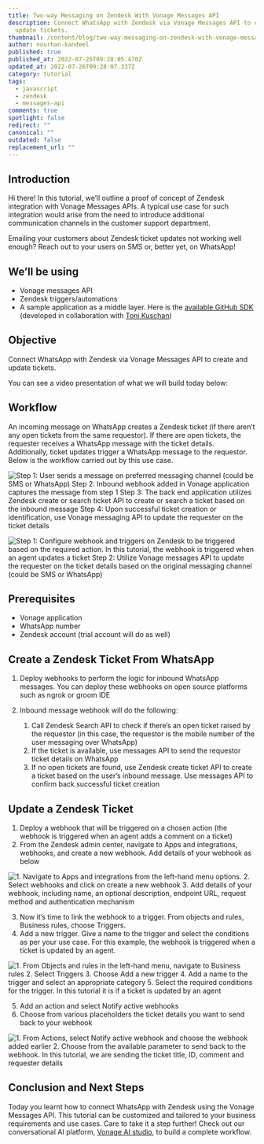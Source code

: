 ```yaml
---
title: Two-way Messaging on Zendesk With Vonage Messages API
description: Connect WhatsApp with Zendesk via Vonage Messages API to create and
  update tickets.
thumbnail: /content/blog/two-way-messaging-on-zendesk-with-vonage-messages-api/zendesk_messengerapi.png
author: nourhan-kandeel
published: true
published_at: 2022-07-26T09:28:05.470Z
updated_at: 2022-07-26T09:28:07.337Z
category: tutorial
tags:
  - javascript
  - zendesk
  - messages-api
comments: true
spotlight: false
redirect: ""
canonical: ""
outdated: false
replacement_url: ""
---
```

## Introduction

Hi there! In this tutorial, we’ll outline a proof of concept of Zendesk integration with Vonage Messages APIs. A typical use case for such integration would arise from the need to introduce additional communication channels in the customer support department. 

Emailing your customers about Zendesk ticket updates not working well enough? Reach out to your users on SMS or, better yet, on WhatsApp!

## We’ll be using

* Vonage messages API 
* Zendesk triggers/automations
* A sample application as a middle layer. Here is the [available GitHub SDK](https://github.com/Vonage-Community/tutorial-messagesAPI-nodejs-vonageZendesk) (developed in collaboration with [Toni Kuschan](https://www.linkedin.com/in/kuschan))

## Objective

Connect WhatsApp with Zendesk via Vonage Messages API to create and update tickets.

You can see a video presentation of what we will build today below:

<youtube id="xjPKXIZuaMI"></youtube>

## Workflow 

An incoming message on WhatsApp creates a Zendesk ticket (if there aren’t any open tickets from the same requestor). If there are open tickets, the requester receives a WhatsApp message with the ticket details. Additionally, ticket updates trigger a WhatsApp message to the requestor. Below is the workflow carried out by this use case.

![Step 1: User sends a message on preferred messaging channel (could be SMS or WhatsApp) Step 2: Inbound webhook added in Vonage application captures the message from step 1 Step 3: The back end application utilizes Zendesk create  or search ticket API to create or search a ticket based on the inbound message Step 4: Upon successful ticket creation or identification, use Vonage messaging API to update the requester on the ticket details](/content/blog/two-way-messaging-on-zendesk-with-vonage-messages-api/vonage-and-zendesk_createticket.jpg "Zendesk and Vonage high level architecture to create tickets")

![Step 1: Configure webhook and triggers on Zendesk to be triggered based on the required action. In this tutorial, the webhook is triggered when an agent updates a ticket Step 2: Utilize Vonage messages API to update the requester on the ticket details based on the original messaging channel (could be SMS or WhatsApp)](/content/blog/two-way-messaging-on-zendesk-with-vonage-messages-api/vonage-and-zendesk_updateticket.jpg "Zendesk and Vonage high level architecture to update ticket")

## Prerequisites

* Vonage application
* WhatsApp number
* Zendesk account (trial account will do as well)

## Create a Zendesk Ticket From WhatsApp

1. Deploy webhooks to perform the logic for inbound WhatsApp messages. You can deploy these webhooks on open source platforms such as ngrok or groom IDE
2. Inbound message webhook will do the following:

   1. Call Zendesk Search API to check if there’s an open ticket raised by the requestor (in this case, the requestor is the mobile number of the user messaging over WhatsApp)
   2. If the ticket is available, use messages API to send the requestor ticket details on WhatsApp
   3. If no open tickets are found, use Zendesk create ticket API to create a ticket based on the user’s inbound message. Use messages API to confirm back successful ticket creation

## Update a Zendesk Ticket

1. Deploy a webhook that will be triggered on a chosen action (the webhook is triggered when an agent adds a comment on a ticket)
2. From the Zendesk admin center, navigate to Apps and integrations, webhooks, and create a new webhook. Add details of your webhook as below

![1. Navigate to Apps and integrations from the left-hand menu options. 2. Select webhooks and click on create a new webhook 3. Add details of your webhook, including name, an optional description, endpoint URL, request method and  authentication mechanism](/content/blog/two-way-messaging-on-zendesk-with-vonage-messages-api/create-webhook.png "Create a new webhook")

3. Now it’s time to link the webhook to a trigger. From objects and rules, Business rules, choose Triggers.
4. Add a new trigger. Give a name to the trigger and select the conditions as per your use case. For this example, the webhook is triggered when a ticket is updated by an agent.

![1. From Objects and rules in the left-hand menu, navigate to Business rules 2. Select Triggers 3. Choose Add a new trigger 4. Add a name to the trigger and select an appropriate category 5. Select the required conditions for the trigger. In this tutorial it is if a ticket is updated by an agent](/content/blog/two-way-messaging-on-zendesk-with-vonage-messages-api/create-trigger_choosecondition.png "Create trigger")

5. Add an action and select Notify active webhooks
6. Choose from various placeholders the ticket details you want to send back to your webhook

![1. From Actions, select Notify active webhook and choose the webhook added earlier 2. Choose from the available parameter to send back to the webhook. In this tutorial, we are sending the ticket title, ID, comment and requester details](/content/blog/two-way-messaging-on-zendesk-with-vonage-messages-api/createtrigger_createaction.png "Create action")

## Conclusion and Next Steps

Today you learnt how to connect WhatsApp with Zendesk using the Vonage Messages API. This tutorial can be customized and tailored to your business requirements and use cases. Care to take it a step further! Check out our conversational AI platform, [Vonage AI studio](https://studio.docs.ai.vonage.com/), to build a complete workflow.
